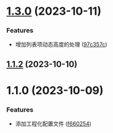 # [1.3.0](https://github.com/Devil-Training-Camp/virtual-scroll-list_ferying/compare/1.1.2...1.3.0) (2023-10-11)

### Features

- 增加列表项动态高度的处理 ([97c357c](https://github.com/Devil-Training-Camp/virtual-scroll-list_ferying/commit/97c357c32b80134fde8f8d35c709a9f887dd19d6))

## [1.1.2](https://github.com/Devil-Training-Camp/virtual-scroll-list_ferying/compare/1.1.0...1.1.2) (2023-10-10)

# 1.1.0 (2023-10-09)

### Features

- 添加工程化配置文件 ([f660254](https://github.com/Devil-Training-Camp/virtual-scroll-list_ferying/commit/f660254e4d18d1fb793274c6258c5bd91122827f))
